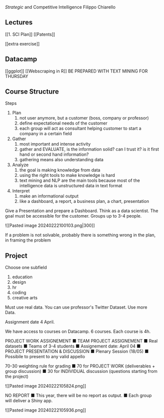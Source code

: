 *Strategic* and Competitive Intelligence
Filippo Chiarello

## Lectures
[[1. SCI Plan]]
[[Patents]]

[[extra exercise]]
## Datacamp
[[ggplot]]
[[Webscraping in R]]
BE PREPARED WITH TEXT MINING FOR THURSDAY


## Course Structure
Steps
1. Plan
	1. not user anymore, but a customer (boss, company or professor)
	2. define expectational needs of the customer
	3. each group will act as consultant helping customer to start a company in a certain field
2. Gather
	1. most important and intense activity
	2. gather and EVALUATE, is the information solid? can I trust it? is it first hand or second hand information?
	3. gathering means also understanding data
3. Analyze
	1. the goal is making knowledge from data
	2. using the right tools to make knowledge is hard
	3. text mining and NLP are the main tools because most of the intelligence data is unstructured data in text format
4. Interpret
	1. make an informational output
	2. like a dashboard, a report, a business plan, a chart, presentation

Give a Presentation and prepare a Dashboard.
Think as a data scientist. The goal must be accessible for the customer.
Groups up to 3-4 people.

![[Pasted image 20240222100103.png|300]]

If a problem is not solvable, probably there is something wrong in the plan, in framing the problem


## Project
Choose one subfield
1. education
2. design
3. hr
4. coding
5. creative arts

Must use real data.
You can use professor's Twitter Dataset.
Use more Data.

Assignment date 4 April.

We have access to courses on Datacamp.
6 courses. Each course is 4h.

PROJECT WORK ASSIGNEMENT
■ TEAM PROJECT ASSIGNEMENT
	■ Real datasets
	■ Teams of 3-4 students
	■ Assignement date: April 04
■ PROJECT PRESENTATION & DISCUSSION
	■ Plenary Session (18/05)
	■ Possibile to present to any valid appello

70-30 weighting rule for grading
■ 70 for PROJECT WORK (deliverables + group discussion)
■ 30 for INDIVIDUAL discussion (questions starting from the project)

![[Pasted image 20240222105824.png]]

NO REPORT
■ This year, there will be no report as output.
■ Each group will deliver a Shiny app.

![[Pasted image 20240222105936.png]]

